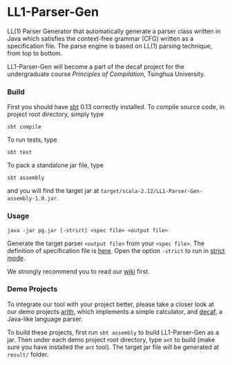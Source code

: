 # LL1-Parser-Gen

LL(1) Parser Generator that automatically generate a parser class written in Java which
satisfies the context-free grammar (CFG) written as a specification file. The parse engine is
based on LL(1) parsing technique, from top to bottom.

LL1-Parser-Gen will become a part of the decaf project for the undergraduate course _Principles of
Compilation_, Tsinghua University.

### Build

First you should have [sbt](http://www.scala-sbt.org) 0.13 correctly installed. To compile source
code, in project root directory, simply type

```
sbt compile
```

To run tests, type

```
sbt test
```

To pack a standalone jar file, type

```
sbt assembly
```

and you will find the target jar at `target/scala-2.12/LL1-Parser-Gen-assembly-1.0.jar`.

### Usage

```
java -jar pg.jar [-strict] <spec file> <output file>
```

Generate the target parser `<output file>` from your `<spec file>`. The definition of specification
file is [here](https://github.com/paulzfm/LL1-Parser-Gen/wiki/1.-Specification-File). Open the
option `-strict` to run in [strict mode](https://github.com/paulzfm/LL1-Parser-Gen/wiki/2.-Strict-Mode).

We strongly recommend you to read our [wiki](https://github.com/paulzfm/LL1-Parser-Gen/wiki) first.

### Demo Projects

To integrate our tool with your project better, please take a closer look at our
demo projects [arith](https://github.com/paulzfm/LL1-Parser-Gen/tree/master/demos/arith), which
implements a simple calculator, and
[decaf](https://github.com/paulzfm/LL1-Parser-Gen/tree/master/demos/decaf), a Java-like language parser.

To build these projects, first run `sbt assembly` to build LL1-Parser-Gen as a jar. Then under each
demo project root directory, type `ant` to build (make sure you have installed the `ant` tool).
The target jar file will be generated at `result/` folder.
